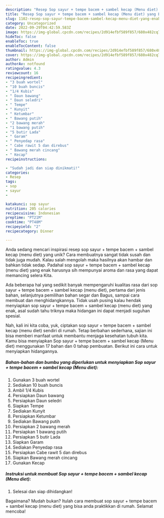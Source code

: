 ```yaml
---
description: "Resep Sop sayur + tempe bacem + sambel kecap (Menu diet) yang Enak"
title: "Resep Sop sayur + tempe bacem + sambel kecap (Menu diet) yang Enak"
slug: 1102-resep-sop-sayur-tempe-bacem-sambel-kecap-menu-diet-yang-enak
category: Uncategorized
date: 2022-09-29T04:42:59.583Z
image: https://img-global.cpcdn.com/recipes/2d914efbf589f857/680x482cq70/sop-sayur-tempe-bacem-sambel-kecap-menu-diet-foto-resep-utama.jpg
hideToc: false
enableToc: true
enableTocContent: false
thumbnail: https://img-global.cpcdn.com/recipes/2d914efbf589f857/680x482cq70/sop-sayur-tempe-bacem-sambel-kecap-menu-diet-foto-resep-utama.jpg
cover: https://img-global.cpcdn.com/recipes/2d914efbf589f857/680x482cq70/sop-sayur-tempe-bacem-sambel-kecap-menu-diet-foto-resep-utama.jpg
author: Admin
authorAv: notfound
ratingvalue: 4.3
reviewcount: 16
recipeingredient:
- "3 buah wortel"
- "10 buah buncis"
- "1/4 Kubis"
- " Daun bawang"
- " Daun seledri"
- " Tempe"
- " Kunyit"
- " Ketumbar"
- " Bawang putih"
- "2 bawang merah"
- "1 bawang putih"
- "5 butir Lada"
- " Garam"
- " Penyedap rasa"
- " Cabe rawit 5 dan direbus"
- " Bawang merah cincang"
- " Kecap"
recipeinstructions:

- "Sudah jadi dan siap dinikmati!"
categories:
- Resep
tags:
- sop
- sayur
- 

katakunci: sop sayur  
nutrition: 205 calories
recipecuisine: Indonesian
preptime: "PT21M"
cooktime: "PT48M"
recipeyield: "2"
recipecategory: Dinner

---
```





Anda sedang mencari inspirasi resep sop sayur + tempe bacem + sambel kecap (menu diet) yang unik? Cara membuatnya sangat tidak susah dan tidak juga mudah. Kalau salah mengolah maka hasilnya akan hambar dan bahkan tidak sedap. Padahal sop sayur + tempe bacem + sambel kecap (menu diet) yang enak harusnya sih mempunyai aroma dan rasa yang dapat memancing selera Kita.





Ada beberapa hal yang sedikit banyak mempengaruhi kualitas rasa dari sop sayur + tempe bacem + sambel kecap (menu diet), pertama dari jenis bahan, selanjutnya pemilihan bahan segar dan Bagus, sampai cara membuat dan menghidangkannya. Tidak usah pusing kalau hendak menyiapkan sop sayur + tempe bacem + sambel kecap (menu diet) yang enak,      asal sudah tahu triknya maka hidangan ini dapat menjadi suguhan spesial.





















Nah, kali ini kita coba, yuk, ciptakan sop sayur + tempe bacem + sambel kecap (menu diet) sendiri di rumah. Tetap berbahan sederhana, sajian ini bisa memberi manfaat untuk membantu menjaga kesehatan tubuh kita. Kamu bisa menyiapkan Sop sayur + tempe bacem + sambel kecap (Menu diet) menggunakan 17 bahan dan 0 tahap pembuatan. Berikut ini cara untuk menyiapkan hidangannya.

<!--inarticleads1-->

##### Bahan-bahan dan bumbu yang diperlukan untuk menyiapkan Sop sayur + tempe bacem + sambel kecap (Menu diet):

1. Gunakan 3 buah wortel
1. Sediakan 10 buah buncis
1. Ambil 1/4 Kubis
1. Persiapkan  Daun bawang
1. Persiapkan  Daun seledri
1. Siapkan  Tempe
1. Sediakan  Kunyit
1. Persiapkan  Ketumbar
1. Sediakan  Bawang putih
1. Persiapkan 2 bawang merah
1. Persiapkan 1 bawang putih
1. Persiapkan 5 butir Lada
1. Siapkan  Garam
1. Sediakan  Penyedap rasa
1. Persiapkan  Cabe rawit 5 dan direbus
1. Siapkan  Bawang merah cincang
1. Gunakan  Kecap




<!--inarticleads2-->

##### Instruksi untuk membuat Sop sayur + tempe bacem + sambel kecap (Menu diet):


1. Selesai dan siap dihidangkan!



Bagaimana? Mudah bukan? Itulah cara membuat sop sayur + tempe bacem + sambel kecap (menu diet) yang bisa anda praktikkan di rumah. Selamat mencoba!
